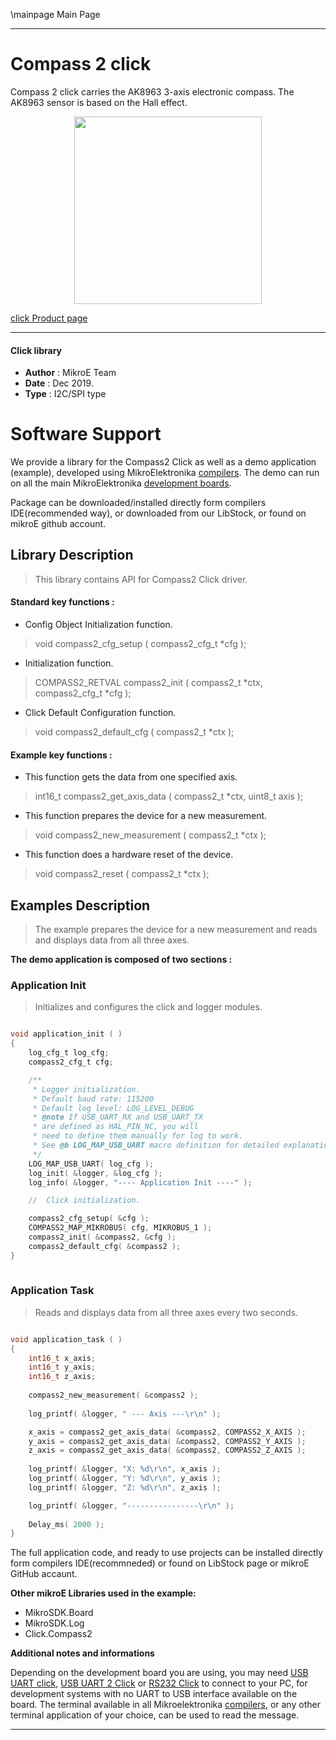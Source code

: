 \mainpage Main Page
 
---
# Compass 2 click

Compass 2 click carries the AK8963 3-axis electronic compass. The AK8963 sensor is based on the Hall effect.

<p align="center">
  <img src="https://download.mikroe.com/images/click_for_ide/compass2_click.png" height=300px>
</p>


[click Product page](https://www.mikroe.com/compass-2-click)

---

#### Click library 

- **Author**        : MikroE Team
- **Date**          : Dec 2019.
- **Type**          : I2C/SPI type


# Software Support

We provide a library for the Compass2 Click 
as well as a demo application (example), developed using MikroElektronika 
[compilers](https://shop.mikroe.com/compilers). 
The demo can run on all the main MikroElektronika [development boards](https://shop.mikroe.com/development-boards).

Package can be downloaded/installed directly form compilers IDE(recommended way), or downloaded from our LibStock, or found on mikroE github account. 

## Library Description

> This library contains API for Compass2 Click driver.

#### Standard key functions :

- Config Object Initialization function.
> void compass2_cfg_setup ( compass2_cfg_t *cfg ); 
 
- Initialization function.
> COMPASS2_RETVAL compass2_init ( compass2_t *ctx, compass2_cfg_t *cfg );

- Click Default Configuration function.
> void compass2_default_cfg ( compass2_t *ctx );


#### Example key functions :

- This function gets the data from one specified axis.
> int16_t compass2_get_axis_data ( compass2_t *ctx, uint8_t axis );
 
- This function prepares the device for a new measurement.
> void compass2_new_measurement ( compass2_t *ctx );

- This function does a hardware reset of the device.
> void compass2_reset ( compass2_t *ctx ); 

## Examples Description

> The example prepares the device for a new measurement and reads and displays data from all three axes.

**The demo application is composed of two sections :**

### Application Init 

> Initializes and configures the click and logger modules.

```c

void application_init ( )
{
    log_cfg_t log_cfg;
    compass2_cfg_t cfg;

    /** 
     * Logger initialization.
     * Default baud rate: 115200
     * Default log level: LOG_LEVEL_DEBUG
     * @note If USB_UART_RX and USB_UART_TX 
     * are defined as HAL_PIN_NC, you will 
     * need to define them manually for log to work. 
     * See @b LOG_MAP_USB_UART macro definition for detailed explanation.
     */
    LOG_MAP_USB_UART( log_cfg );
    log_init( &logger, &log_cfg );
    log_info( &logger, "---- Application Init ----" );

    //  Click initialization.

    compass2_cfg_setup( &cfg );
    COMPASS2_MAP_MIKROBUS( cfg, MIKROBUS_1 );
    compass2_init( &compass2, &cfg );
    compass2_default_cfg( &compass2 );
}
  
```

### Application Task

> Reads and displays data from all three axes every two seconds.

```c

void application_task ( )
{
    int16_t x_axis;
    int16_t y_axis;
    int16_t z_axis;
    
    compass2_new_measurement( &compass2 );
    
    log_printf( &logger, " --- Axis ---\r\n" );

    x_axis = compass2_get_axis_data( &compass2, COMPASS2_X_AXIS );
    y_axis = compass2_get_axis_data( &compass2, COMPASS2_Y_AXIS );
    z_axis = compass2_get_axis_data( &compass2, COMPASS2_Z_AXIS );
    
    log_printf( &logger, "X: %d\r\n", x_axis );
    log_printf( &logger, "Y: %d\r\n", y_axis );
    log_printf( &logger, "Z: %d\r\n", z_axis );

    log_printf( &logger, "----------------\r\n" );
    
    Delay_ms( 2000 );
}  

```

The full application code, and ready to use projects can be  installed directly form compilers IDE(recommneded) or found on LibStock page or mikroE GitHub accaunt.

**Other mikroE Libraries used in the example:** 

- MikroSDK.Board
- MikroSDK.Log
- Click.Compass2

**Additional notes and informations**

Depending on the development board you are using, you may need 
[USB UART click](https://shop.mikroe.com/usb-uart-click), 
[USB UART 2 Click](https://shop.mikroe.com/usb-uart-2-click) or 
[RS232 Click](https://shop.mikroe.com/rs232-click) to connect to your PC, for 
development systems with no UART to USB interface available on the board. The 
terminal available in all Mikroelektronika 
[compilers](https://shop.mikroe.com/compilers), or any other terminal application 
of your choice, can be used to read the message.



---
